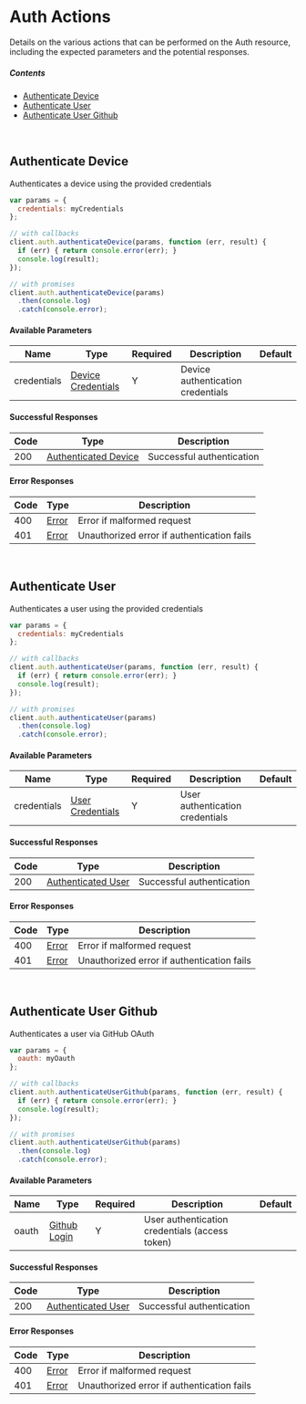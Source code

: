 # Auth Actions

Details on the various actions that can be performed on the
Auth resource, including the expected
parameters and the potential responses.

##### Contents

*   [Authenticate Device](#authenticate-device)
*   [Authenticate User](#authenticate-user)
*   [Authenticate User Github](#authenticate-user-github)

<br/>

## Authenticate Device

Authenticates a device using the provided credentials

```javascript
var params = {
  credentials: myCredentials
};

// with callbacks
client.auth.authenticateDevice(params, function (err, result) {
  if (err) { return console.error(err); }
  console.log(result);
});

// with promises
client.auth.authenticateDevice(params)
  .then(console.log)
  .catch(console.error);
```

#### Available Parameters

| Name | Type | Required | Description | Default |
| ---- | ---- | -------- | ----------- | ------- |
| credentials | [Device Credentials](_schemas.md#device-credentials) | Y | Device authentication credentials |  |

#### Successful Responses

| Code | Type | Description |
| ---- | ---- | ----------- |
| 200 | [Authenticated Device](_schemas.md#authenticated-device) | Successful authentication |

#### Error Responses

| Code | Type | Description |
| ---- | ---- | ----------- |
| 400 | [Error](_schemas.md#error) | Error if malformed request |
| 401 | [Error](_schemas.md#error) | Unauthorized error if authentication fails |

<br/>

## Authenticate User

Authenticates a user using the provided credentials

```javascript
var params = {
  credentials: myCredentials
};

// with callbacks
client.auth.authenticateUser(params, function (err, result) {
  if (err) { return console.error(err); }
  console.log(result);
});

// with promises
client.auth.authenticateUser(params)
  .then(console.log)
  .catch(console.error);
```

#### Available Parameters

| Name | Type | Required | Description | Default |
| ---- | ---- | -------- | ----------- | ------- |
| credentials | [User Credentials](_schemas.md#user-credentials) | Y | User authentication credentials |  |

#### Successful Responses

| Code | Type | Description |
| ---- | ---- | ----------- |
| 200 | [Authenticated User](_schemas.md#authenticated-user) | Successful authentication |

#### Error Responses

| Code | Type | Description |
| ---- | ---- | ----------- |
| 400 | [Error](_schemas.md#error) | Error if malformed request |
| 401 | [Error](_schemas.md#error) | Unauthorized error if authentication fails |

<br/>

## Authenticate User Github

Authenticates a user via GitHub OAuth

```javascript
var params = {
  oauth: myOauth
};

// with callbacks
client.auth.authenticateUserGithub(params, function (err, result) {
  if (err) { return console.error(err); }
  console.log(result);
});

// with promises
client.auth.authenticateUserGithub(params)
  .then(console.log)
  .catch(console.error);
```

#### Available Parameters

| Name | Type | Required | Description | Default |
| ---- | ---- | -------- | ----------- | ------- |
| oauth | [Github Login](_schemas.md#github-login) | Y | User authentication credentials (access token) |  |

#### Successful Responses

| Code | Type | Description |
| ---- | ---- | ----------- |
| 200 | [Authenticated User](_schemas.md#authenticated-user) | Successful authentication |

#### Error Responses

| Code | Type | Description |
| ---- | ---- | ----------- |
| 400 | [Error](_schemas.md#error) | Error if malformed request |
| 401 | [Error](_schemas.md#error) | Unauthorized error if authentication fails |
